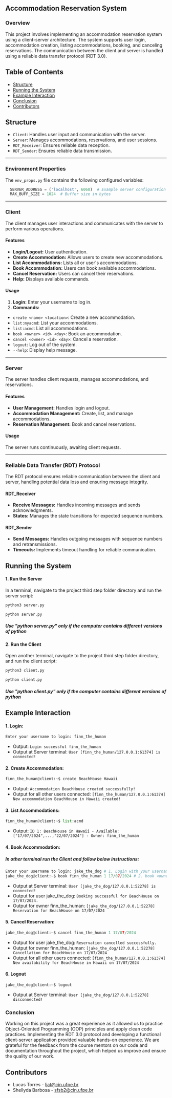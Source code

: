 ## Accommodation Reservation System 

### Overview
This project involves implementing an accommodation reservation system using a client-server architecture. The system supports user login, accommodation creation, listing accommodations, booking, and canceling reservations. The communication between the client and server is handled using a reliable data transfer protocol (RDT 3.0).

## Table of Contents

- [Structure](#structure)
- [Running the System](#running-the-system)
- [Example Interaction](#example-interaction)
- [Conclusion](#conclusion)
- [Contributors](#contributors)

## Structure
- `Client`: Handles user input and communication with the server.
- `Server`: Manages accommodations, reservations, and user sessions.
- `RDT_Receiver`: Ensures reliable data reception.
- `RDT_Sender`: Ensures reliable data transmission.

_______

### Environment Properties
The `env_props.py` file contains the following configured variables:

 ```python
   SERVER_ADDRESS = ('localhost', 6060)  # Example server configuration
   MAX_BUFF_SIZE = 1024  # Buffer size in bytes
 ```
_______

### Client
The client manages user interactions and communicates with the server to perform various operations.

#### Features
- **Login/Logout:** User authentication.
- **Create Accommodation:** Allows users to create new accommodations.
- **List Accommodations:** Lists all or user's accommodations.
- **Book Accommodation:** Users can book available accommodations.
- **Cancel Reservation:** Users can cancel their reservations.
- **Help:** Displays available commands.

#### Usage
1. **Login:** Enter your username to log in.
3. **Commands:**
- `create <name> <location>`: Create a new accommodation.
- `list:myacmd`: List your accommodations.
- `list:acmd`: List all accommodations.
- `book <owner> <id> <day>`: Book an accommodation.
- `cancel <owner> <id> <day>`: Cancel a reservation.
- `logout`: Log out of the system.
- `--help`: Display help message.
_______

### Server
The server handles client requests, manages accommodations, and reservations.

#### Features
- **User Management:** Handles login and logout.
- **Accommodation Management:** Create, list, and manage accommodations.
- **Reservation Management:** Book and cancel reservations.

#### Usage
The server runs continuously, awaiting client requests.
_______

### Reliable Data Transfer (RDT) Protocol
The RDT protocol ensures reliable communication between the client and server, handling potential data loss and ensuring message integrity.

#### RDT_Receiver
- **Receive Messages:** Handles incoming messages and sends acknowledgments.
- **States:** Manages the state transitions for expected sequence numbers.

#### RDT_Sender
- **Send Messages:** Handles outgoing messages with sequence numbers and retransmissions.
- **Timeouts:** Implements timeout handling for reliable communication.

## Running the System

#### 1. Run the Server
   In a terminal, navigate to the project third step folder directory and run the server script:

   ```python
   python3 server.py
   ```

   ```python
   python server.py
   ```
   ##### Use "python server.py" only if the computer contains different versions of python

#### 2. Run the Client
  Open another terminal, navigate to the project third step folder directory, and run the client script:

   ```python
   python3 client.py
   ```

   ```python
   python client.py
   ```
   ##### Use "python client.py" only if the computer contains different versions of python

## Example Interaction
#### 1. Login:
```python
Enter your username to login: finn_the_human
```
- Output: `Login successful finn_the_human`
- Output at Server terminal: `User [finn_the_human/127.0.0.1:61374] is connected!`

#### 2. Create Accommodation:

```python
finn_the_human@client:~$ create BeachHouse Hawaii
```
- Output: `Accommodation BeachHouse created successfully!`
- Output for all other users connected: `[finn_the_human/127.0.0.1:61374] New accommodation BeachHouse in Hawaii created!`

#### 3. List Accommodations:
```python
finn_the_human@client:~$ list:acmd
```
- Output: `ID 1: BeachHouse in Hawaii - Available: ["17/07/2024",...,"22/07/2024"] - Owner: finn_the_human`

#### 4. Book Accommodation:
##### In other terminal run the Client and follow below instructions:
```python
Enter your username to login: jake_the_dog # 1. Login with your username
jake_the_dog@client:~$ book finn_the_human 1 17/07/2024 # 2. book <owner> <id> <day>
```
- Output at Server terminal: `User [jake_the_dog/127.0.0.1:52278] is connected!`
- Output for user jake_the_dog: `Booking successful for BeachHouse on 17/07/2024.`
- Output for owner finn_the_human: `[jake_the_dog/127.0.0.1:52278] Reservation for BeachHouse on 17/07/2024`

#### 5. Cancel Reservation:
```python
jake_the_dog@client:~$ cancel finn_the_human 1 17/07/2024
```
- Output for user jake_the_dog: `Reservation cancelled successfully.`
- Output for owner finn_the_human: `[jake_the_dog/127.0.0.1:52278] Cancellation for BeachHouse on 17/07/2024`
- Output for all other users connected: `[finn_the_human/127.0.0.1:61374] New availability for BeachHouse in Hawaii on 17/07/2024`

#### 6. Logout 
```python
jake_the_dog@client:~$ logout
```
- Output at Server terminal: `User [jake_the_dog/127.0.0.1:52278] disconnected!`

### Conclusion
Working on this project was a great experience as it allowed us to practice Object-Oriented Programming (OOP) principles and apply clean code practices. Implementing the RDT 3.0 protocol and developing a functional client-server application provided valuable hands-on experience. We are grateful for the feedback from the course mentors on our code and documentation throughout the project, which helped us improve and ensure the quality of our work.

## Contributors
- Lucas Torres - ljat@cin.ufpe.br
- Shellyda Barbosa - sfsb2@cin.ufpe.br
